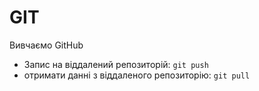 # GIT

Вивчаємо GitHub

- Запис на віддалений репозиторій: `git push`
- отримати данні з віддаленого репозиторію: `git pull`